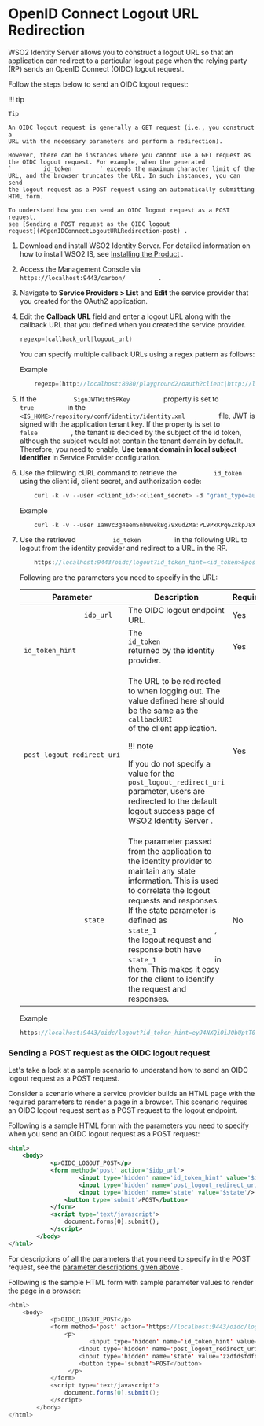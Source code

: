 # OpenID Connect Logout URL Redirection

WSO2 Identity Server allows you to construct a logout URL so that an
application can redirect to a particular logout page when the relying
party (RP) sends an OpenID Connect (OIDC) logout request.

Follow the steps below to send an OIDC logout request:

!!! tip
    
    Tip
    
    An OIDC logout request is generally a GET request (i.e., you construct a
    URL with the necessary parameters and perform a redirection).
    
    However, there can be instances where you cannot use a GET request as
    the OIDC logout request. For example, when the generated
    `         id_token        ` exceeds the maximum character limit of the
    URL, and the browser truncates the URL. In such instances, you can send
    the logout request as a POST request using an automatically submitting
    HTML form.
    
    To understand how you can send an OIDC logout request as a POST request,
    see [Sending a POST request as the OIDC logout
    request](#OpenIDConnectLogoutURLRedirection-post) .
    

1.  Download and install WSO2 Identity Server. For detailed information
    on how to install WSO2 IS, see [Installing the
    Product](_Installing_the_Product_) .

2.  Access the Management Console via
    `           https://localhost:9443/carbon/          ` .

3.  Navigate to **Service Providers \> List** and **Edit** the service
    provider that you created for the OAuth2 application.
4.  Edit the **Callback URL** field and enter a logout URL along with
    the callback URL that you defined when you created the service
    provider.

    ``` java
    regexp=(callback_url|logout_url)
    ```

    You can specify multiple callback URLs using a regex pattern as
    follows:

    Example

    ``` java
        regexp=(http://localhost:8080/playground2/oauth2client|http://localhost:8080/playground2/logout)
    ```

5.  If the `           SignJWTWithSPKey          ` property is set to
    `           true          ` in the
    `           <IS_HOME>/repository/conf/identity/identity.xml          `
    file, JWT is signed with the application tenant key. If the property
    is set to `           false          ` , the tenant is decided by
    the subject of the id token, although the subject would not contain
    the tenant domain by default. Therefore, you need to enable, **Use
    tenant domain in local subject identifier** in Service Provider
    configuration.

6.  Use the following cURL command to retrieve the
    `           id_token          ` using the client id, client secret,
    and authorization code:

    ``` java
        curl -k -v --user <client_id>:<client_secret> -d "grant_type=authorization_code&code=<authorization_code>&redirect_uri=http://localhost:8080/playground2/oauth2client" https://localhost:9443/oauth2/token
    ```

    Example

    ``` java
        curl -k -v --user IaWVc3g4eemSnbWwekBg79xudZMa:PL9PxKPqGZxkpJ8X8u7g8pA_ruoa -d "grant_type=authorization_code&code=ac1b2e9e-d8d0-3f42-bdd4-dc7aab45b5dc&redirect_uri=http://localhost:8080/playground2/oauth2client" https://localhost:9443/oauth2/token
    ```

7.  Use the retrieved `           id_token          ` in the following
    URL to logout from the identity provider and redirect to a URL in
    the RP.

    ``` java
        https://localhost:9443/oidc/logout?id_token_hint=<id_token>&post_logout_redirect_uri=<redirect URI>&state=<state>
    ```

      
      
    Following are the parameters you need to specify in the URL:

    <table>
    <thead>
    <tr class="header">
    <th>Parameter</th>
    <th>Description</th>
    <th>Required</th>
    </tr>
    </thead>
    <tbody>
    <tr class="odd">
    <td><code>               idp_url              </code></td>
    <td>The OIDC logout endpoint URL.</td>
    <td>Yes</td>
    </tr>
    <tr class="even">
    <td><code>               id_token_hint              </code></td>
    <td>The <code>               id_token              </code> returned by the identity provider.</td>
    <td>Yes</td>
    </tr>
    <tr class="odd">
    <td><code>               post_logout_redirect_uri              </code></td>
    <td><div class="content-wrapper">
    <p>The URL to be redirected to when logging out. The value defined here should be the same as the <code>                 callbackURI                </code> of the client application.</p>
    !!! note
        <p>If you do not specify a value for the <code>                 post_logout_redirect_uri                </code> parameter, users are redirected to the default logout success page of WSO2 Identity Server .</p>
    </div></td>
    <td>Yes</td>
    </tr>
    <tr class="even">
    <td><code>               state              </code></td>
    <td>The parameter passed from the application to the identity provider to maintain any state information. This is used to correlate the logout requests and responses. If the state parameter is defined as <code>               state_1              </code> , the logout request and response both have <code>               state_1              </code> in them. This makes it easy for the client to identify the request and responses.</td>
    <td>No</td>
    </tr>
    </tbody>
    </table>

    Example

    ``` java
    https://localhost:9443/oidc/logout?id_token_hint=eyJ4NXQiOiJObUptT0dVeE16WmxZak0yWkRSaE5UWmxZVEExWXpkaFpUUmlPV0UwTldJMk0ySm1PVGMxWkEiLCJraWQiOiJkMGVjNTE0YTMyYjZmODhjMGFiZDEyYTI4NDA2OTliZGQzZGViYTlkIiwiYWxnIjoiUlMyNTYifQ.eyJhdF9oYXNoIjoiWVZwM3JsX21vOThvVURveUMyNVJQZyIsInN1YiI6ImFkbWluIiwiYXVkIjpbIklhV1ZjM2c0ZWVtU25iV3dla0JnNzl4dWRaTWEiXSwiYXpwIjoiSWFXVmMzZzRlZW1TbmJXd2VrQmc3OXh1ZFpNYSIsImF1dGhfdGltZSI6MTUwNDU5NDUyNCwiaXNzIjoiaHR0cHM6XC9cL2xvY2FsaG9zdDo5NDQzXC9vYXV0aDJcL3Rva2VuIiwiZXhwIjoxNTA0NTk4MTUxLCJpYXQiOjE1MDQ1OTQ1NTF9.KfLa7_QkhJ3yZ1gfv6ZVh6bNkeQB1wUVp914Ek4MVnS-kXkJvBBqe6wqamp3RezNgRxsW59M-GKJUymJjalBGHPu3IglyssiubWOlXlAtkAL13n3B1tpWYwbkgkarI5elmxTwRU4yqsCRbu4T77sWmiIhTtnPEEyBMkhuQioU68&post_logout_redirect_uri=http://localhost:8080/playground2/logout&state=state_1
    ```

### Sending a POST request as the OIDC logout request

Let's take a look at a sample scenario to understand how to send an OIDC
logout request as a POST request.

Consider a scenario where a service provider builds an HTML page with
the required parameters to render a page in a browser. This scenario
requires an OIDC logout request sent as a POST request to the logout
endpoint.

Following is a sample HTML form with the parameters you need to specify
when you send an OIDC logout request as a POST request:

``` xml
<html>
    <body>
            <p>OIDC_LOGOUT_POST</p>
            <form method='post' action='$idp_url'>
                    <input type='hidden' name='id_token_hint' value='$id_token'/>
                    <input type='hidden' name='post_logout_redirect_uri' value='$callback'/>
                    <input type='hidden' name='state' value='$state'/>
                <button type='submit'>POST</button>
            </form>
            <script type='text/javascript'>
                document.forms[0].submit();
            </script>
        </body>
</html>
```

For descriptions of all the parameters that you need to specify in the
POST request, see the [parameter descriptions given
above](#OpenIDConnectLogoutURLRedirection-parameters) .

Following is the sample HTML form with sample parameter values to render
the page in a browser:

``` java
<html>
    <body>
            <p>OIDC_LOGOUT_POST</p>
            <form method='post' action='https://localhost:9443/oidc/logout'>
                <p>
                       <input type='hidden' name='id_token_hint' value='eyJ4NXQiOiJObUptT0dVeE16WmxZak0yWkRSaE5UWmxZVEExWXpkaFpUUmlPV0UwTldJMk0ySm1PVGMxWkEiLCJraWQiOiJkMGVjNTE0YTMyYjZmODhjMGFiZDEyYTI4NDA2OTliZGQzZGViYTlkIiwiYWxnIjoiUlMyNTYifQ.eyJzdWIiOiJhZG1pbiIsImF1ZCI6WyJuNUFndEFqRmhUZXVybjE4MzhqaTMwbWhUbUFhIl0sImF6cCI6Im41QWd0QWpGaFRldXJuMTgzOGppMzBtaFRtQWEiLCJhdXRoX3RpbWUiOjE1MjIwNTI4NDYsImlzcyI6Imh0dHBzOlwvXC9sb2NhbGhvc3Q6OTQ0M1wvb2F1dGgyXC90b2tlbiIsImV4cCI6MTUyMjA1NjQ0Nywibm9uY2UiOiIxMjMzNDIzNCIsImlhdCI6MTUyMjA1Mjg0N30.g2oSoC_D88XBjN81Lgx0DmOFELO_lXVXTu2YwbZOQGiCJyJLCjwW_Q0UJimBG-ZZIJo5sPj5yrHi5wB9r-Dkr_9QOsgQc7YpiZ0hGw3x53tttxaA655kHuZCsFSJDY7nIsfH-d9Yhi-p4arfdwrrMpcvkwVoLwca1M3-1j9v3LU'/>
                    <input type='hidden' name='post_logout_redirect_uri' value='https://localhost/callback'/>
                    <input type='hidden' name='state' value='zzdfdsfdfdfd'/>
                    <button type='submit'>POST</button>
                 </p>
            </form>
            <script type='text/javascript'>
                document.forms[0].submit();
            </script>
        </body>
</html>
```
